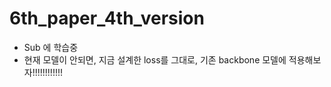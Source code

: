 # 6th_paper_4th_version
* Sub 에 학습중
* 현재 모델이 안되면, 지금 설계한 loss를 그대로, 기존 backbone 모델에 적용해보자!!!!!!!!!!!!
